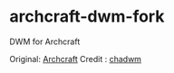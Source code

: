 # archcraft-dwm-fork
DWM for Archcraft

Original: [Archcraft](https://github.com/archcraft-os)
Credit : [chadwm](https://github.com/siduck/chadwm)
